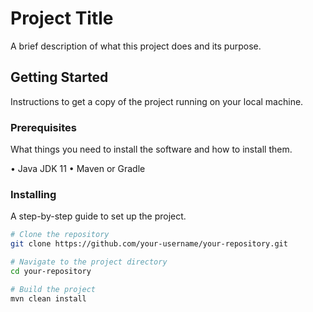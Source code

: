 # Project Title

A brief description of what this project does and its purpose.

## Getting Started

Instructions to get a copy of the project running on your local machine.

### Prerequisites

What things you need to install the software and how to install them.

•⁠  ⁠Java JDK 11
•⁠  ⁠Maven or Gradle

### Installing

A step-by-step guide to set up the project.

```bash
# Clone the repository
git clone https://github.com/your-username/your-repository.git

# Navigate to the project directory
cd your-repository

# Build the project
mvn clean install